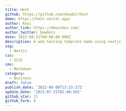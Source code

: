 ```yaml
---
title: Hext
github: https://github.com/dewdot/hext
demo: https://hext.vercel.app/
author: Ravi
author_link: https://dewcodes.com/
author_twitter: DewDots
date: 2022-09-21T00:00:00.000Z
description: A web hosting template made using nextjs
ssg:
  - Nextjs
css:
  - SCSS
cms:
  - Markdown
category:
  - Business
draft: false
publish_date: '2022-09-08T13:23:17Z'
update_date: '2023-07-31T02:48:50Z'
github_star: 11
github_fork: 9
---
```

